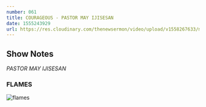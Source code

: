 ```yaml
---
number: 061
title: COURAGEOUS - PASTOR MAY IJISESAN
date: 1555243929
url: https://res.cloudinary.com/thenewsermon/video/upload/v1558267633/messages/Courageous_-_Pastor_May_Ijisesan.mp3
---
```


## Show Notes
_PASTOR MAY IJISESAN_

### FLAMES

![flames](https://res.cloudinary.com/thenewsermon/image/upload/v1558267531/sermon%20display%20pictures/Courageous_Cover.jpg)